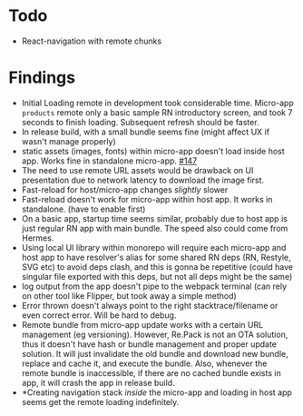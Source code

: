 # Todo

- React-navigation with remote chunks

# Findings

- Initial Loading remote in development took considerable time. Micro-app `products` remote only a basic sample RN introductory screen, and took 7 seconds to finish loading. Subsequent refresh should be faster.
- In release build, with a small bundle seems fine (might affect UX if wasn't manage properly)
- static assets (images, fonts) within micro-app doesn't load inside host app. Works fine in standalone micro-app. [#147](https://github.com/callstack/repack/issues/147#issuecomment-1008792049)
- The need to use remote URL assets would be drawback on UI presentation due to network latency to download the image first.
- Fast-reload for host/micro-app changes _slightly_ slower
- Fast-reload doesn't work for micro-app within host app. It works in standalone. (have to enable first)
- On a basic app, startup time seems similar, probably due to host app is just regular RN app with main bundle. The speed also could come from Hermes.
- Using local UI library within monorepo will require each micro-app and host app to have resolver's alias for some shared RN deps (RN, Restyle, SVG etc) to avoid deps clash, and this is gonna be repetitive (could have singular file exported with this deps, but not all deps might be the same)
- log output from the app doesn't pipe to the webpack terminal (can rely on other tool like Flipper, but took away a simple method)
- Error thrown doesn't always point to the right stacktrace/filename or even correct error. Will be hard to debug.
- Remote bundle from micro-app update works with a certain URL management (eg versioning). However, Re.Pack is not an OTA solution, thus it doesn't have hash or bundle management and proper update solution. It will just invalidate the old bundle and download new bundle, replace and cache it, and execute the bundle. Also, whenever the remote bundle is inaccessible, if there are no cached bundle exists in app, it will crash the app in release build.
- \*Creating navigation stack _inside_ the micro-app and loading in host app seems get the remote loading indefinitely.
